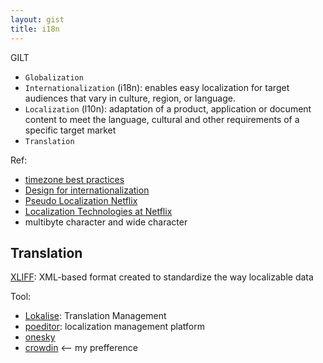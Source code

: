 ```yaml
---
layout: gist
title: i18n
---
```


GILT
- `Globalization`
- `Internationalization` (i18n): enables easy localization for target audiences that vary in culture, region, or language.
- `Localization` (l10n): adaptation of a product, application or document content to meet the language, cultural and other requirements of a specific target market
- `Translation`


Ref:
- [timezone best practices](https://stackoverflow.com/questions/2532729/daylight-saving-time-and-time-zone-best-practices)
- [Design for internationalization](https://medium.com/dropbox-design/design-for-internationalization-24c12ea6b38f)
- [Pseudo Localization Netflix](https://medium.com/netflix-techblog/pseudo-localization-netflix-12fff76fbcbe)
- [Localization Technologies at Netflix](https://medium.com/netflix-techblog/localization-technologies-at-netflix-d033e7b13cf)
- multibyte character and wide character

## Translation 

[XLIFF](https://en.wikipedia.org/wiki/XLIFF): XML-based format created to standardize the way localizable data 

Tool:
- [Lokalise](https://lokalise.co/): Translation Management 
- [poeditor](https://poeditor.com/): localization management platform
- [onesky](https://www.oneskyapp.com/customers/)
- [crowdin](https://crowdin.com/) <-- my prefference

